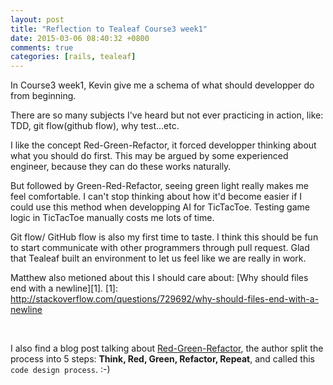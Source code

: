 ```yaml
---
layout: post
title: "Reflection to Tealeaf Course3 week1"
date: 2015-03-06 08:40:32 +0800
comments: true
categories: [rails, tealeaf]
---
```


In Course3 week1, Kevin give me a schema of what should developper do from beginning.

There are so many subjects I've heard but not ever practicing in action, like: TDD, git flow(github flow), why test...etc.

I like the concept Red-Green-Refactor, it forced developper thinking about what you should do first. This may be argued by some experienced engineer, because they can do these works naturally.

But followed by Green-Red-Refactor, seeing green light really makes me feel comfortable. I can't stop thinking about how it'd become easier if I could use this method when developping AI for TicTacToe. Testing game logic in TicTacToe manually costs me lots of time.

Git flow/ GitHub flow is also my first time to taste. I think this should be fun to start communicate with other programmers through pull request. Glad that Tealeaf built an environment to let us feel like we are really in work.

Matthew also metioned about this I should care about: [Why should files end with a newline][1].
[1]: http://stackoverflow.com/questions/729692/why-should-files-end-with-a-newline

<br/>

I also find a blog post talking about [Red-Green-Refactor][2], the author split the process into 5 steps: **Think, Red, Green, Refactor, Repeat**, and called this `code design process`. :-)


[2]: http://www.jamesshore.com/Blog/Red-Green-Refactor.html